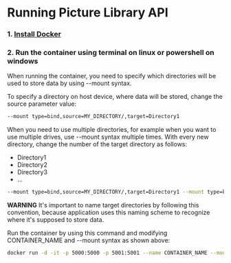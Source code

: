 # Running Picture Library API

### 1. [Install Docker](https://www.docker.com/get-started)

### 2. Run the container using terminal on linux or powershell on windows

When running the container, you need to specify which directories will be used to store data by using --mount syntax.

To specify a directory on host device, where data will be stored, change the source parameter value:

```sh
--mount type=bind,source=MY_DIRECTORY/,target=Directory1
```

When you need to use multiple directories, for example when you want to use multiple drives, use --mount syntax multiple times.
With every new directory, change the number of the target directory as follows:

- Directory1
- Directory2
- Directory3
- ...

```sh
--mount type=bind,source=MY_DIRECTORY/,target=Directory1 --mount type=bind,source=MY_OTHER_DIRECTORY/,target=Directory2
```

**WARNING** 
It's important to name target directories by following this convention, because application uses this naming scheme to recognize where it's supposed to store data.

Run the container by using this command and modifying CONTAINER_NAME and --mount syntax as shown above:

```sh
docker run -d -it -p 5000:5000 -p 5001:5001 --name CONTAINER_NAME --mount type=bind,source=DIRECTORY,target=Directory1/ docker.pkg.github.com/tomaszkumiega/picturelibrary-api/picturelibrary-api:master
```

